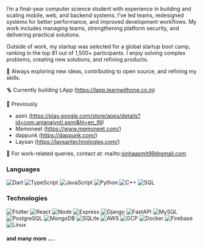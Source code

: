 I’m a final-year computer science student with experience in building and scaling mobile, web, and backend systems. I’ve led teams, redesigned systems for better performance, and improved development workflows. My work includes managing teams, strengthening platform security, and delivering practical solutions.

Outside of work, my startup was selected for a global startup boot camp, ranking in the top 81 out of 1,500+ participants. I enjoy solving complex problems, creating new solutions, and refining products.

🚀 Always exploring new ideas, contributing to open source, and refining my skills.

🪜 Currently building LApp (https://lapp.learnwithone.co.in)

💼 Previously 
- asmi (https://play.google.com/store/apps/details?id=com.anjanajyoti.asmi&hl=en_IN)
- Memoneet (https://www.memoneet.com/)
- dappunk (https://dappunk.com/)
- Laysan (https://laysantechnologies.com/)

📩 For work-related queries, contact at: mailto:sinhaasmit99@gmail.com

### Languages

![Dart](https://img.shields.io/badge/-Dart-000?&logo=Dart)
![TypeScript](https://img.shields.io/badge/-TypeScript-000?&logo=TypeScript)
![JavaScript](https://img.shields.io/badge/-JavaScript-000?&logo=JavaScript)
![Python](https://img.shields.io/badge/-Python-000?&logo=Python)
![C++](https://img.shields.io/badge/-C++-000?&logo=c%2b%2b&logoColor=00599C)
![SQL](https://img.shields.io/badge/-SQL-000?&logo=MySQL)

### Technologies

![Flutter](https://img.shields.io/badge/-Flutter-000?&logo=Flutter)
![React](https://img.shields.io/badge/-React-000?&logo=React)
![Node](https://img.shields.io/badge/-Node-000?&logo=Node)
![Express](https://img.shields.io/badge/-Express-000?&logo=Express)
![Django](https://img.shields.io/badge/-Django-000?&logo=Django)
![FastAPI](https://img.shields.io/badge/-FastAPI-000?&logo=FastAPI)
![MySQL](https://img.shields.io/badge/-MySQL-000?&logo=MySQL)
![PostgreSQL](https://img.shields.io/badge/-PostgreSQL-000?&logo=PostgreSQL)
![MongoDB](https://img.shields.io/badge/-MongoDB-000?&logo=MongoDB)
![SQLite](https://img.shields.io/badge/-SQLite-000?&logo=SQLite)
![AWS](https://img.shields.io/badge/-AWS-000?&logo=Amazon-AWS&logoColor=F90)
![GCP](https://img.shields.io/badge/-GCP-000?&logo=GCP&logoColor=F90)
![Docker](https://img.shields.io/badge/-Docker-000?&logo=Docker)
![Firebase](https://img.shields.io/badge/-Firebase-000?&logo=Firebase)
![Linux](https://img.shields.io/badge/-Linux-000?&logo=Linux)

#### and many more ....

